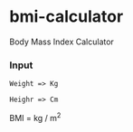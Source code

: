 # bmi-calculator
Body Mass Index Calculator

### Input

`Weight => Kg`

`Heighr => Cm`

BMI = kg / m<sup>2</sup>
